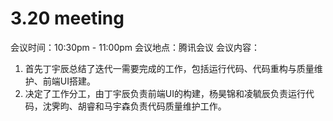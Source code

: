 # 3.20 meeting

会议时间：10:30pm - 11:00pm
会议地点：腾讯会议
会议内容：

1. 首先丁宇辰总结了迭代一需要完成的工作，包括运行代码、代码重构与质量维护、前端UI搭建。
2. 决定了工作分工，由丁宇辰负责前端UI的构建，杨昊锦和凌毓辰负责运行代码，沈霁昀、胡睿和马宇森负责代码质量维护工作。


